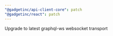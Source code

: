 ```yaml
---
"@gadgetinc/api-client-core": patch
"@gadgetinc/react": patch
---
```


Upgrade to latest graphql-ws websocket transport
